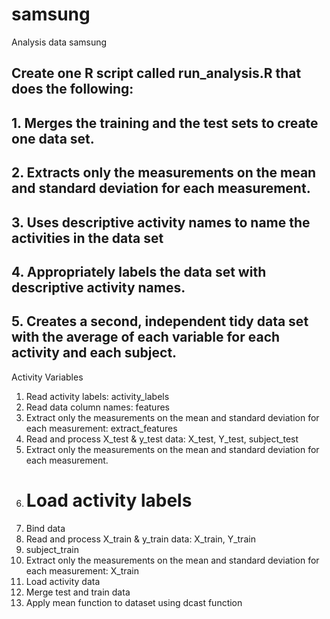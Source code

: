 # samsung
Analysis data samsung

## Create one R script called run_analysis.R that does the following:
## 1. Merges the training and the test sets to create one data set.
## 2. Extracts only the measurements on the mean and standard deviation for each measurement.
## 3. Uses descriptive activity names to name the activities in the data set
## 4. Appropriately labels the data set with descriptive activity names.
## 5. Creates a second, independent tidy data set with the average of each variable for each activity and each subject.
Activity                  Variables
1. Read activity labels: activity_labels
2. Read data column names: features
3. Extract only the measurements on the mean and standard deviation for each measurement: extract_features
4. Read and process X_test & y_test data: X_test, Y_test, subject_test
5. Extract only the measurements on the mean and standard deviation for each measurement.
6. # Load activity labels
7. Bind data
8. Read and process X_train & y_train data: X_train, Y_train
9. subject_train
10. Extract only the measurements on the mean and standard deviation for each measurement: X_train
11. Load activity data
12. Merge test and train data
13. Apply mean function to dataset using dcast function
